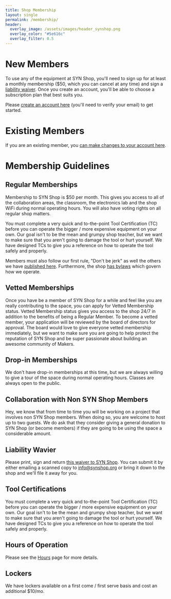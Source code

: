 ```yaml
---
title: Shop Membership
layout: single
permalink: /membership/
header:
  overlay_image: /assets/images/header_synshop.png
  overlay_color: "#5e616c"
  overlay_filter: 0.5
---
```


# New Members
To use any of the equipment at SYN Shop, you'll need to sign up for at least a monthly membership ($50, which you can cancel at any time) and sign a <a href="#liability-wavier">liability waiver</a>.  Once you create an account, you'll be able to choose a subscription plan that best suits you.

Please <a href="https://membership.synshop.net/signup">create an account here</a> (you'll need to verify your email) to get started.

# Existing Members
If you are an existing member, you <a href="https://membership.synshop.net/login">can make changes to your account here</a>.

# Membership Guidelines

## Regular Memberships
Membership to SYN Shop is $50 per month. This gives you access to all of the collaboration areas, the classroom, the electronics lab and the shop WiFi during normal operating hours. You will also have voting rights on all regular shop matters.

You must complete a very quick and to-the-point Tool Certification (TC) before you can operate the bigger / more expensive equipment on your own. Our goal isn't to be the mean and grumpy shop teacher, but we want to make sure that you aren't going to damage the tool or hurt yourself. We have designed TCs to give you a reference on how to operate the tool safely and properly.

Members must also follow our first rule, "Don't be jerk" as well the others we have <a href="/assets/pdf/SYN Shop Rules v3 2020-08-12.pdf">published here</a>.  Furthermore, the shop <a href="/assets/pdf/SYN Shop Bylaws - 2020-02-01.pdf">has bylaws</a> which govern how we operate.

## Vetted Memberships
Once you have be a member of SYN Shop for a while and feel like you are really contributing to the space, you can apply for Vetted Membership status. Vetted Membership status gives you access to the shop 24/7 in addition to the benefits of being a Regular Member. To become a vetted member, your application will be reviewed by the board of directors for approval. The board would love to give everyone vetted membership immediately, but we want to make sure you are going to help protect the reputation of SYN Shop and be super passionate about building an awesome community of Makers.

## Drop-in Memberships
We don't have drop-in memberships at this time, but we are always willing to give a tour of the space during normal operating hours. Classes are always open to the public.

## Collaboration with Non SYN Shop Members
Hey, we know that from time to time you will be working on a project that involves non SYN Shop members. When doing so, you are welcome to host up to two guests. We do ask that they consider giving a general donation to SYN Shop (or become members) if they are going to be using the space a considerable amount.

## Liability Wavier
Please print, sign and return <a href="/assets/pdf/SYN-Shop-Liability-Waiver-Members.pdf">this waiver to SYN Shop</a>.  You can submit it by either emailing a scanned copy to <a href="mailto:info@synshop.org">info@synshop.org</a> or bring it down to the shop and we'll file it away for you.

## Tool Certifications
You must complete a very quick and to-the-point Tool Certification (TC) before you can operate the bigger / more expensive equipment on your own. Our goal isn't to be the mean and grumpy shop teacher, but we want to make sure that you aren't going to damage the tool or hurt yourself. We have designed TCs to give you a reference on how to operate the tool safely and properly.

## Hours of Operation
Please see the <a href="/hours">Hours</a> page for more details.

## Lockers
We have lockers available on a first come / first serve basis and cost an additional $10/mo.